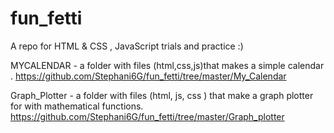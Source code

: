 # fun_fetti
A repo for HTML &amp; CSS  , JavaScript trials and practice :)

MYCALENDAR - a folder with files (html,css,js)that makes a simple calendar . https://github.com/Stephani6G/fun_fetti/tree/master/My_Calendar

Graph_Plotter - a folder with files (html, js, css ) that make a graph plotter for with mathematical functions. https://github.com/Stephani6G/fun_fetti/tree/master/Graph_plotter

